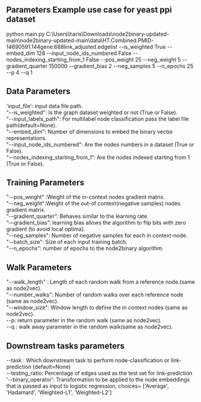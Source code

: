 
## Parameters Example use case for yeast ppi dataset
python main.py C:\Users\haris\Downloads\node2binary-updated-main\node2binary-updated-main\data\HT.Combined.PMID-14690591.144gene.688link_adjusted.edgelist --is_weighted True  --embed_dim 128 --input_node_ids_numbered False --nodes_indexing_starting_from_1 False --pos_weight 25 --neg_weight 5 --gradient_quarter 150000 --gradient_bias 2 --neg_samples 5 --n_epochs 25 --p 4 --q 1  

## Data Parameters
'input_file': input data file path. <br /> 
"--is_weighted": Is the graph dataset weighted or not (True or False).<br />
"--input_labels_path": For multilabel node classification pass the label file path(default=None).<br />
"--embed_dim": Number of dimensions to embed the binary vector representations.<br />
"--input_node_ids_numbered": Are the nodes numbers in a dataset (True or False).<br />
“--nodes_indexing_starting_from_1”:  Are the nodes indexed starting from 1 (True or False).<br />

## Training Parameters
"--pos_weight" :Weight of the in-context nodes gradient matrix.<br />
"--neg_weight":Weight of the out-of context(negative samples) nodes gradient matrix.<br />
“--gradient_quarter”: Behaves similar to the learning rate.<br />
“—gradient_bias”: learning bias allows the algorithm to flip bits with zero gradient (to avoid local optima).<br />
"--neg_samples": Number of negative samples for each in context-node.<br />
"--batch_size": Size of each input training batch.<br />
"--n_epochs": number of epochs to the node2binary algorithm.<br />

## Walk Parameters
"--walk_length" : Length of each random walk from a reference node.(same as node2vec).<br />
"--number_walks": Number of random walks over each reference node (same as node2vec).<br />
"--window_size": Window length to define the in context nodes (same as node2vec).<br />
--p: return parameter in the random walk (same as node2vec).<br />
--q : walk away parameter in the random walk(same as node2vec).<br />

## Downstream tasks parameters
--task : Which downstream task to perform node-classification or link-prediction (default=None)<br />
--testing_ratio: Percentage of edges used as the test set for link-prediction<br />
'--binary_operator': Transformation to be applied to the node embeddings that is passed as input to logistic regression, choices= ['Average', 'Hadamard', 'Weighted-L1', 'Weighted-L2']<br />
